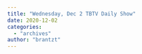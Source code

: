 ```yaml
---
title: "Wednesday, Dec 2 TBTV Daily Show"
date: 2020-12-02
categories: 
  - "archives"
author: "brantzt"
---
```



